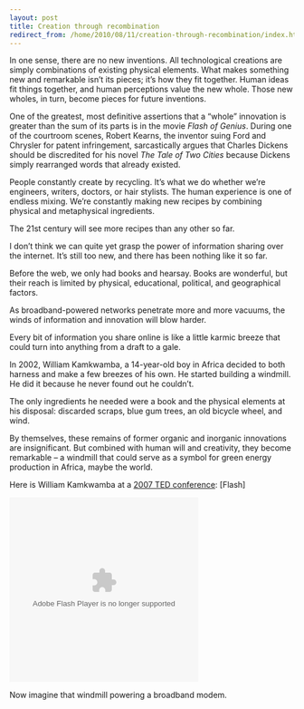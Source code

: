 ```yaml
---
layout: post
title: Creation through recombination
redirect_from: /home/2010/08/11/creation-through-recombination/index.html
---
```

<p>In one sense, there are no new inventions. All technological creations are simply combinations of existing physical elements. What makes something new and remarkable isn’t its pieces; it’s how they fit together.
Human ideas fit things together, and human perceptions value the new whole. Those new wholes, in turn, become pieces for future inventions.</p>
<p>One of the greatest, most definitive assertions that a “whole” innovation is greater than the sum of its parts is in the movie <em>Flash of Genius</em>. During one of the courtroom scenes, Robert Kearns, the inventor suing Ford and Chrysler for patent infringement, sarcastically argues that Charles Dickens should be discredited for his novel <em>The Tale of Two Cities</em> because Dickens simply rearranged words that already existed.</p>
<p>People constantly create by recycling. It’s what we do whether we’re engineers, writers, doctors, or hair stylists. The human experience is one of endless mixing. We’re constantly making new recipes by combining physical and metaphysical ingredients.</p>
<p>The 21st century will see more recipes than any other so far.</p>
<p>I don’t think we can quite yet grasp the power of information sharing over the internet. It’s still too new, and there has been nothing like it so far.</p>
<p>Before the web, we only had books and hearsay.  Books are wonderful, but their reach is limited by physical, educational, political, and geographical factors.</p>
<p>As broadband-powered networks penetrate more and more vacuums, the winds of information and innovation will blow harder.</p>
<p>Every bit of information you share online is like a little karmic breeze that could turn into anything from a draft to a gale.</p>
<p>In 2002, William Kamkwamba, a 14-year-old boy in Africa decided to both harness and make a few breezes of his own.  He started building a windmill. He did it because he never found out he couldn’t.</p>
<p>The only ingredients he needed were a book and the physical elements at his disposal: discarded scraps, blue gum trees, an old bicycle wheel, and wind.</p>
<p>By themselves, these remains of former organic and inorganic innovations are insignificant. But combined with human will and creativity, they become remarkable – a windmill that could serve as a symbol for green energy production in Africa, maybe the world.</p>
<p>Here is William Kamkwamba at a <a href="http://www.ted.com/talks/lang/eng/william_kamkwamba_on_building_a_windmill.html">2007 TED conference</a>: [Flash]</p>
<p><object classid="clsid:d27cdb6e-ae6d-11cf-96b8-444553540000" width="334" height="326" codebase="http://download.macromedia.com/pub/shockwave/cabs/flash/swflash.cab#version=6,0,40,0"><param name="allowFullScreen" value="true" /><param name="allowScriptAccess" value="always" /><param name="wmode" value="transparent" /><param name="bgColor" value="#ffffff" /><param name="flashvars" value="vu=http://video.ted.com/talks/dynamic/WilliamKamkwamba_2007G-medium.flv&amp;su=http://images.ted.com/images/ted/tedindex/embed-posters/WilliamKamkwamba-2007G.embed_thumbnail.jpg&amp;vw=320&amp;vh=240&amp;ap=0&amp;ti=153&amp;introDuration=15330&amp;adDuration=4000&amp;postAdDuration=830&amp;adKeys=talk=william_kamkwamba_on_building_a_windmill;year=2007;theme=design_like_you_give_a_damn;theme=tales_of_invention;theme=africa_the_next_chapter;theme=ted_under_30;theme=speaking_at_tedglobal2009;event=TEDGlobal+2007;&amp;preAdTag=tconf.ted/embed;tile=1;sz=512x288;" /><param name="src" value="http://video.ted.com/assets/player/swf/EmbedPlayer.swf" /><param name="bgcolor" value="#ffffff" /><param name="allowfullscreen" value="true" /><embed type="application/x-shockwave-flash" width="334" height="326" src="http://video.ted.com/assets/player/swf/EmbedPlayer.swf" flashvars="vu=http://video.ted.com/talks/dynamic/WilliamKamkwamba_2007G-medium.flv&amp;su=http://images.ted.com/images/ted/tedindex/embed-posters/WilliamKamkwamba-2007G.embed_thumbnail.jpg&amp;vw=320&amp;vh=240&amp;ap=0&amp;ti=153&amp;introDuration=15330&amp;adDuration=4000&amp;postAdDuration=830&amp;adKeys=talk=william_kamkwamba_on_building_a_windmill;year=2007;theme=design_like_you_give_a_damn;theme=tales_of_invention;theme=africa_the_next_chapter;theme=ted_under_30;theme=speaking_at_tedglobal2009;event=TEDGlobal+2007;&amp;preAdTag=tconf.ted/embed;tile=1;sz=512x288;" bgcolor="#ffffff" wmode="transparent" allowscriptaccess="always" allowfullscreen="true"></embed></object></p>
<p>Now imagine that windmill powering a broadband modem.</p>
